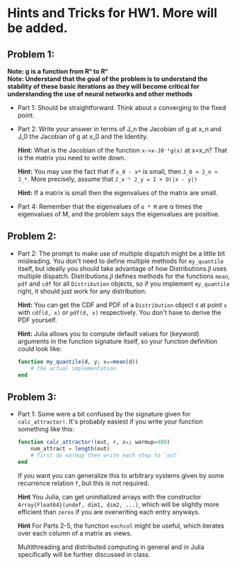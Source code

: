 # Hints and Tricks for HW1. More will be added.

## Problem 1:

**Note: g is a function from Rⁿ to Rⁿ**  
**Note: Understand that the goal of the problem is to understand the stability of these basic iterations as they will become critical
for understanding the use of neural networks and other methods**

* Part 1: Should be straightforward. Think about x converging to the fixed point.
* Part 2: Write your answer in terms of J_n the Jacobian of g at x_n and J_0 the Jacobian of g at x_0 and the Identity.

  **Hint:** What is the Jacobian of the function `x->x-J0⁻¹g(x)` at x=x_n? That is the matrix you need to write down.

  **Hint:** You may use the fact that if `x_0 - x*` is small, then `J_0 ≈ J_n ≈ J_*`. More precisely, assume that `J_x⁻¹ J_y = I + O(|x - y|)`
  
  **Hint:** If  a matrix is small then the eigenvalues of the matrix are small.

* Part 4: Remember that the eigenvalues of `α * M` are α times the eigenvalues of M, and the problem says the eigenvalues are positive.

## Problem 2:

* Part 2: The prompt to make use of multiple dispatch might be a little bit misleading. You don't need to define multiple methods for `my_quantile` itself, but ideally you should take advantage of how Distributions.jl uses multiple dispatch. Distributions.jl defines methods for the functions `mean`, `pdf` and `cdf` for all `Distribution` objects, so if you implement `my_quantile` right, it should just work for any distribution.

  **Hint:** You can get the CDF and PDF of a `Distribution` object `d` at point `x` with `cdf(d, x)` or `pdf(d, x)` respectively. You don't have to derive the PDF yourself.
  
  **Hint:** Julia allows you to compute default values for (keyword) arguments in the function signature itself, so your function definition could look like:
  ```julia
  function my_quantile(d, y; x₀=mean(d))
      # the actual implementation
  end
  ```

## Problem 3:

* Part 1: Some were a bit confused by the signature given for `calc_attractor!`. It's probably easiest if you write your function something like this:
  ```julia
  function calc_attractor!(out, r, x₀; warmup=400)
      num_attract = length(out)
      # first do warmup then write each step to `out`
  end
  ```
  If you want you can generalize this to arbitrary systems given by some recurrence relation `f`, but this is not required.
  
  **Hint** You Julia, can get uninitialized arrays with the constructor `Array{Float64}(undef, dim1, dim2, ...)`, which will be slightly more efficient than `zeros` if you are overwriting each entry anyways.
  
  **Hint** For Parts 2-5, the function `eachcol` might be useful, which iterates over each column of a matrix as views.
  
  Multithreading and distributed computing in general and in Julia specifically will be further discussed in class.
